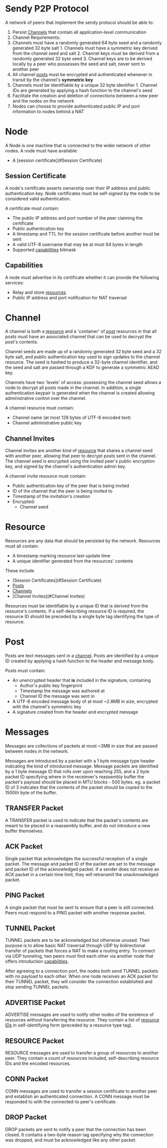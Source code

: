 # Sendy P2P Protocol
A network of peers that implement the sendy protocol should be able to:

 1. Persist [Channels](#Channel) that contain all application-level communication 
  1. Channel Requirements:
   1. Channels must have a randomly generated 64 byte seed and a randomly generated 32 byte salt
    1. Channels must have a symmetric key derived from the channel seed and salt
    2. Channel keys must be derived from a randomly generated 32 byte seed
    3. Channel keys are to be derived locally by a peer who possesses the seed and salt, never sent to another peer
   2. All channel [posts](#Post) must be encrypted and authenticated whenever in transit by the channel's **symmetric key**
   3. Channels must be identifiable by a unique 32 byte identifier
    1. Channel IDs are generated by applying a hash function to the channel's seed
 2. Facilitate the creation and deletion of connections between a new peer and the nodes on the network
  1. Nodes can choose to provide authenticated public IP and port information to nodes behind a NAT


# Node
A Node is one machine that is connected to the wider network of other nodes.
A node must have available:
 * A [session certificate](#Session Certificate)


## Session Certificate
A node's certificate asserts ownership over their IP address and public authentication key.
Node certificates must be self-signed by the node to be considered valid authentication.

A certificate must contain:
 * The public IP address and port number of the peer claiming the certificate
 * Public authentication key
 * A timestamp and TTL for the session certificate before another must be sent
 * A valid UTF-8 username that may be at most 64 bytes in length
 * Supported [capabilities](#Capabilities) bitmask

## Capabilities
A node must advertise in its certificate whether it can provide the following services:
 * Relay and store [resources](#Resource)
 * Public IP address and port notification for NAT traversal


# Channel
A channel is both a [resource](#Resource) and a 'container' of [post](#Post) resources in that all
posts must have an associated channel that can be used to decrypt the post's contents.

Channel seeds are made up of a randomly generated 32 byte seed and a 32 byte salt, and public authentication key used
to sign updates to the channel resource.
The seed is hashed to produce a 32-byte channel identifier, and the seed and salt are passed through a KDF to generate a
symmetric AEAD key.

Channels have two 'levels' of access: possessing the channel seed allows a node to decrypt all posts made in the channel.
In addition, a single authentication keypair is generated when the channel is created allowing administrative control over the channel.

A channel resource must contain:
 - Channel name (at most 128 bytes of UTF-8 encoded text)
 - Channel administrative public key

## Channel Invites
Channel invites are another kind of [resource](#Resource) that shares a channel seed with another peer,
allowing that peer to decrypt posts sent in the channel.
The channel seed is encrypted using the invited peer's public encryption key, and signed by the channel's authentication admin key.

A channel invite resource must contain:
 - Public authentication key of the peer that is being invited
 - ID of the channel that the peer is being invited to
 - Timestamp of the invitation's creation
 - Encrypted:
   - Channel seed

# Resource
Resources are any data that should be persisted by the network.
Resources must all contain:
 - A timestamp marking resource last-update time
 - A unique identifier generated from the resources' contents

These include
 - [Session Certificates](#Session Certificate)
 - [Posts](#Post)
 - [Channels](#Channel)
 - [Channel Invites](#Channel Invites)

Resources must be identifiable by a unique ID that is derived from the resource's contents.
If a self-describing resource ID is required, the resource ID should be preceded by a single byte tag identifying the type of resource.

# Post
Posts are text messages sent in a [channel](#Channel).
Posts are identified by a unique ID created by applying a hash function to the header and message body.

Posts must contain:
 - An unencrypted header that **is** included in the signature, containing
   - Author's public key fingerprint
   - Timestamp the message was authored at
   - Channel ID the message was sent in
 - A UTF-8 encoded message body of at most ~2.8MB in size, encrypted with the channel's symmetric key
 - A signature created from the header and encrypted message

# Messages
Messages are collections of packets at most ~3MB in size that are passed between nodes in the network.

Messages are introduced by a packet with a 1 byte message type header indicating
the kind of introduced message.
Message packets are identified by a 1 byte message ID that rolls over upon reaching 255, and a 2 byte packet ID specifying
where in the receiever's reassembly buffer the packet's payload should be placed in MTU blocks - 500 bytes.
eg. a packet ID of 3 indicates that the contents of the packet should be copied to the 1500th byte of the buffer.

## TRANSFER Packet
A TRANSFER packet is used to indicate that the packet's contents are meant to be placed in a reassembly buffer, and do not introduce a new buffer themselves.

## ACK Packet
Single packet that acknowledges the successful reception of a single packet.
The message and packet ID of the packet are set to the message and packet ID of the acknowledged packet.
If a sender does not receive an ACK packet in a certain time limit, they will retransmit the unacknowledged packet.

## PING Packet
A single packet that must be sent to ensure that a peer is still connected.
Peers must respond to a PING packet with another response packet.

## TUNNEL Packet
TUNNEL packets are to be acknowledged but otherwise unused.
Their purpose is to allow basic NAT traversal through UDP by bidirectional transfer of packets that forces a NAT to make a routing entry.
To connect via UDP tunneling, two peers must find each other via another node that offers introduction [capabilities](#Capabilities).

After agreeing to a connection port, the nodes both send TUNNEL packets with no payload to each other. When one node receives an
ACK packet for their TUNNEL packet, they will consider the connection established and stop sending TUNNEL packets.

## ADVERTISE Packet
ADVERTISE messages are used to notify other nodes of the existence of resources without transferring the resource.
They contain a list of [resource IDs](#Resource) in self-identifying form (preceded by a resource type tag).

## RESOURCE Packet
RESOURCE messages are used to transfer a group of resources to another peer.
They contain a count of resources included, self-describing resource IDs and the encoded resources.

## CONN Packet
CONN messages are used to transfer a session certificate to another peer and establish an authenticated connection.
A CONN message must be responded to with the connected-to peer's certificate.

## DROP Packet
DROP packets are sent to notify a peer that the connection has been closed.
It contains a two-byte reason tag specifying why the connection was dropped, and must be acknowledged like any other packet.
